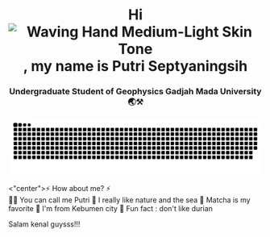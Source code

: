 <h1 align="center">Hi <img src="https://raw.githubusercontent.com/Tarikul-Islam-Anik/Animated-Fluent-Emojis/master/Emojis/Hand%20gestures/Waving%20Hand%20Medium-Light%20Skin%20Tone.png" alt="Waving Hand Medium-Light Skin Tone" width="25" height="25" />, my name is Putri Septyaningsih</h1>
<h3 align="center">Undergraduate Student of Geophysics Gadjah Mada University🌏⚒
</h3>
<!--- snake -->
<div align="center">
  <img  src="https://github.com/1999AZZAR/1999AZZAR/blob/main/resources/img/grid-snake.svg"
       alt="snake" /></a>
</div>

<br>
<"center">⚡️ How about me? ⚡️
<br>
  👩🏻 You can call me Putri
  🌊 I really like nature and the sea
  🍵 Matcha is my favorite
  🏡 I'm from Kebumen city
  💫 Fun fact : don't like durian
  
  Salam kenal guysss!!!

<br>
